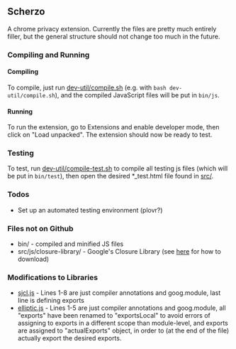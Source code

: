 ## Scherzo

A chrome privacy extension. Currently the files are pretty much entirely filler, but the general structure should not change too much in the future.

### Compiling and Running
#### Compiling
To compile, just run [dev-util/compile.sh](dev-util/compile.sh) (e.g. with ```bash dev-util/compile.sh```), and the compiled JavaScript files will be put in ```bin/js```.

#### Running
To run the extension, go to Extensions and enable developer mode, then click on "Load unpacked". The extension should now be ready to test.

### Testing
To test, run [dev-util/compile-test.sh](dev-util/compile-test.sh) to compile all testing js files (which will be put in ```bin/test```), then open the desired *_test.html file found in [src/](src/).

### Todos
- Set up an automated testing environment (plovr?)

### Files not on Github
- bin/ - compiled and minified JS files
- src/js/closure-library/ - Google's Closure Library (see [here](https://developers.google.com/closure/library/docs/gettingstarted) for how to download)

### Modifications to Libraries
- [sjcl.js](src/js/lib/sjcl.js) - Lines 1-8 are just compiler annotations and goog.module, last line is defining exports
- [elliptic.js](src/js/lib/elliptic.js) - Lines 1-5 are just compiler annotations and goog.module, all "exports" have been renamed to "exportsLocal" to avoid errors of assigning to exports in a different scope than module-level, and exports are assigned to "actualExports" object, in order to (at the end of the file) actually export the desired exports.